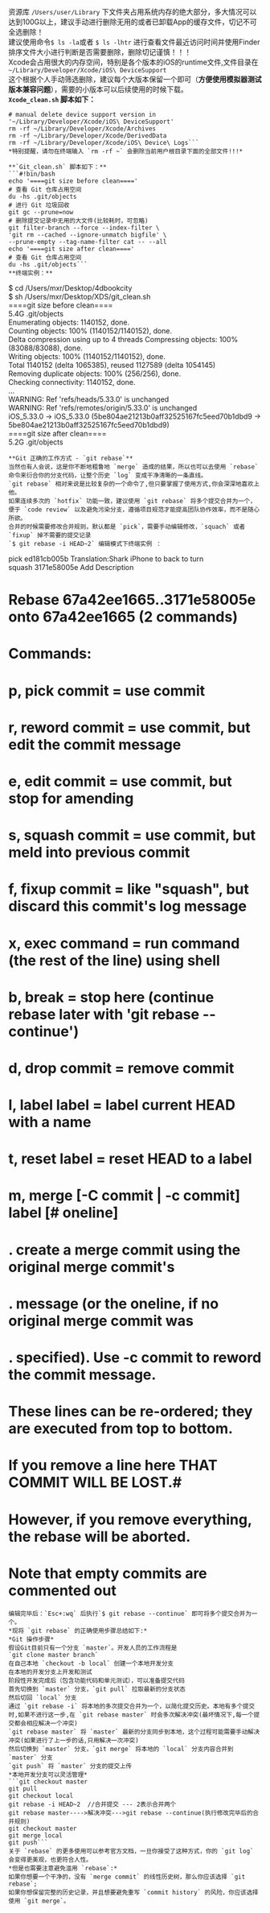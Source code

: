 资源库 `/Users/user/Library` 下文件夹占用系统内存的绝大部分，多大情况可以达到100G以上，建议手动进行删除无用的或者已卸载App的缓存文件，切记不可全选删除！        
建议使用命令`$ ls -la`或者 `$ ls -lhtr` 进行查看文件最近访问时间并使用Finder排序文件大小进行判断是否需要删除，删除切记谨慎！！！        
Xcode会占用很大的内存空间，特别是各个版本的iOS的runtime文件,文件目录在        
`~/Library/Developer/Xcode/iOS\ DeviceSupport`        
这个根据个人手动筛选删除，建议每个大版本保留一个即可（**方便使用模拟器测试版本兼容问题**），需要的小版本可以后续使用的时候下载。        
**`Xcode_clean.sh` 脚本如下：**        
```#!/bin/bash        
# manual delete device support version in '~/Library/Developer/Xcode/iOS\ DeviceSupport'        
rm -rf ~/Library/Developer/Xcode/Archives        
rm -rf ~/Library/Developer/Xcode/DerivedData        
rm -rf ~/Library/Developer/Xcode/iOS\ Device\ Logs```        
*特别提醒，请勿在终端输入 `rm -rf ~` 会删除当前用户根目录下面的全部文件!!!*        
        
**`Git_clean.sh` 脚本如下：**        
```#!bin/bash        
echo '====git size before clean===='        
# 查看 Git 仓库占用空间        
du -hs .git/objects        
# 进行 Git 垃圾回收        
git gc --prune=now        
# 删除提交记录中无用的大文件(比较耗时，可忽略)        
git filter-branch --force --index-filter \        
'git rm --cached --ignore-unmatch bigfile' \        
--prune-empty --tag-name-filter cat -- --all        
echo '====git size after clean===='        
# 查看 Git 仓库占用空间        
du -hs .git/objects```        
**终端实例：**        
```
$ cd /Users/mxr/Desktop/4dbookcity        
$ sh /Users/mxr/Desktop/XDS/git_clean.sh        
====git size before clean====        
5.4G    .git/objects        
Enumerating objects: 1140152, done.        
Counting objects: 100% (1140152/1140152), done.        
Delta compression using up to 4 threads
            Compressing objects: 100% (83088/83088), done.        
Writing objects: 100% (1140152/1140152), done.        
Total 1140152 (delta 1065385), reused 1127589 (delta 1054145)        
Removing duplicate objects: 100% (256/256), done.        
Checking connectivity: 1140152, done.        
...        
WARNING: Ref 'refs/heads/5.33.0' is unchanged        
WARNING: Ref 'refs/remotes/origin/5.33.0' is unchanged        
iOS_5.33.0 -> iOS_5.33.0 (5be804ae21213b0aff32525167fc5eed70b1dbd9 -> 5be804ae21213b0aff32525167fc5eed70b1dbd9)        
====git size after clean====        
5.2G    .git/objects
```        
**Git 正确的工作方式 - `git rebase`**        
当然也有人会说，这是你不断地粗鲁地 `merge` 造成的结果，所以也可以去使用 `rebase` 命令来衍合你的分支代码，让整个历史 `log` 变成干净清晰的一条直线。        
`git rebase` 相对来说是比较复杂的一个命令了,但只要掌握了使用方式,你会深深地喜欢上他。        
如果连续多次的 `hotfix` 功能一致，建议使用 `git rebase` 将多个提交合并为一个，便于 `code review` 以及避免污染分支，遵循项目规范才能提高团队协作效率，而不是随心所欲。        
合并的时候需要修改合并规则，默认都是 `pick`，需要手动编辑修改，`squach` 或者 `fixup` 掉不需要的提交记录        
`$ git rebase -i HEAD~2` 编辑模式下终端实例 ：        
```
pick ed181cb005b Translation:Shark iPhone to back to turn        
squash 3171e58005e Add Description        
# Rebase 67a42ee1665..3171e58005e onto 67a42ee1665 (2 commands)        
#        
# Commands:        
# p, pick commit = use commit        
# r, reword commit = use commit, but edit the commit message        
# e, edit commit = use commit, but stop for amending        
# s, squash commit = use commit, but meld into previous commit        
# f, fixup commit = like "squash", but discard this commit's log message        
# x, exec command = run command (the rest of the line) using shell        
# b, break = stop here (continue rebase later with 'git rebase --continue')        
# d, drop commit = remove commit        
# l, label label = label current HEAD with a name        
# t, reset label = reset HEAD to a label        
# m, merge [-C commit | -c commit] label [# oneline]        
# .       create a merge commit using the original merge commit's        
# .       message (or the oneline, if no original merge commit was        
# .       specified). Use -c commit to reword the commit message.        
#        
# These lines can be re-ordered; they are executed from top to bottom.        
#        
# If you remove a line here THAT COMMIT WILL BE LOST.#        
# However, if you remove everything, the rebase will be aborted.        
#        
# Note that empty commits are commented out
```        
编辑完毕后：`Esc+:wq` 后执行`$ git rebase --continue` 即可将多个提交合并为一个。        
*现将 `git rebase` 的正确使用步骤总结如下:*        
*Git 操作步骤*        
假设Git目前只有一个分支 `master`。开发人员的工作流程是        
`git clone master branch`        
在自己本地 `checkout -b local` 创建一个本地开发分支        
在本地的开发分支上开发和测试        
阶段性开发完成后（包含功能代码和单元测试），可以准备提交代码        
首先切换到 `master` 分支，`git pull` 拉取最新的分支状态        
然后切回 `local` 分支        
通过 `git rebase -i` 将本地的多次提交合并为一个，以简化提交历史。本地有多个提交时,如果不进行这一步,在 `git rebase master` 时会多次解决冲突(最坏情况下,每一个提交都会相应解决一个冲突)        
`git rebase master` 将 `master` 最新的分支同步到本地，这个过程可能需要手动解决冲突(如果进行了上一步的话,只用解决一次冲突)        
然后切换到 `master` 分支，`git merge` 将本地的 `local` 分支内容合并到 `master` 分支        
`git push` 将 `master` 分支的提交上传        
*本地开发分支可以灵活管理*        
```git checkout master        
git pull        
git checkout local        
git rebase -i HEAD~2  //合并提交 --- 2表示合并两个        
git rebase master---->解决冲突--->git rebase --continue(执行修改完毕后的合并规则)        
git checkout master        
git merge local        
git push```        
关于 `rebase` 的更多使用可以参考官方文档，一旦你接受了这种方式，你的 `git log` 会变得更美观，也更符合人性。        
*但是也需要注意避免滥用 `rebase`:*        
如果你想要一个干净的，没有 `merge commit` 的线性历史树，那么你应该选择 `git rebase`;        
如果你想保留完整的历史记录，并且想要避免重写 `commit history` 的风险，你应该选择使用 `git merge`。
        
